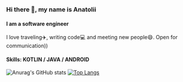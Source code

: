 ### Hi there 👋, my name is Anatolii
#### I am a software engineer

I love traveling:airplane:, writing code:computer: and meeting new people:smile:. Open for communication))

#### Skills: KOTLIN / JAVA / ANDROID 

![Anurag's GitHub stats](https://github-readme-stats.vercel.app/api?username=af2905&count_private=false)
[![Top Langs](https://github-readme-stats.vercel.app/api/top-langs/?username=af2905&layout=compact)](https://github.com/anuraghazra/github-readme-stats) 

